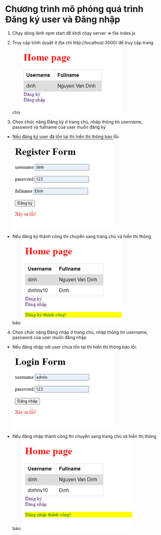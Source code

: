 # Chương trình mô phỏng quá trình Đăng ký user và Đăng nhập

1. Chạy dòng lệnh npm start để khởi chạy server => file index.js

2. Truy cập trình duyệt ở địa chỉ http://localhost:3000/ để truy cập trang chủ
![alt text](home.jpg)

3. Chọn chức năng Đăng ký ở trang chủ, nhập thông tin username, password và fullname của user muốn đăng ký
- Nếu đăng ký user đã tồn tại thì hiển thị thông báo lỗi:
![alt text](register_error.jpg)

- Nếu đăng ký thành công thì chuyển sang trang chủ và hiển thị thông báo:
![alt text](register_ok.jpg)

4. Chọn chức năng Đăng nhập ở trang chủ, nhập thông tin username, password của user muốn đăng nhập
- Nếu đăng nhập với user chưa tồn tại thì hiển thị thông báo lỗi:
![alt text](login_error.jpg)

- Nếu đăng nhập thành công thì chuyển sang trang chủ và hiển thị thông báo:
![alt text](login_ok.jpg)
